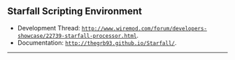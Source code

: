 Starfall Scripting Environment
----------

- Development Thread: [`http://www.wiremod.com/forum/developers-showcase/22739-starfall-processor.html`](http://www.wiremod.com/forum/developers-showcase/22739-starfall-processor.html?goto=newpost).
- Documentation: [`http://thegrb93.github.io/Starfall/`](http://thegrb93.github.io/Starfall/).

----------

